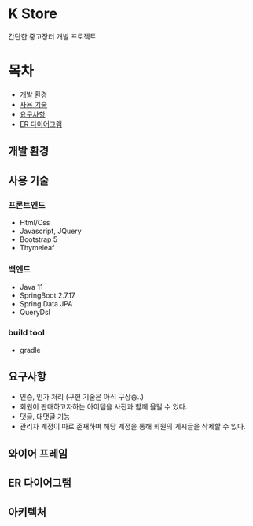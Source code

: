 

# K Store

간단한 중고장터 개발 프로젝트

# 목차
- [개발 환경](#개발-환경)
- [사용 기술](#사용-기술)
- [요구사항](#요구사항)
- [ER 다이어그램](#ER-다이어그램)

## 개발 환경

## 사용 기술

### 프론트엔드

- Html/Css
- Javascript, JQuery
- Bootstrap 5
- Thymeleaf

### 백엔드

- Java 11
- SpringBoot 2.7.17
- Spring Data JPA
- QueryDsl

### build tool

- gradle

## 요구사항

- 인증, 인가 처리 (구현 기술은 아직 구상중..)
- 회원이 판매하고자하는 아이템을 사진과 함께 올릴 수 있다.
- 댓글, 대댓글 기능
- 관리자 계정이 따로 존재하며 해당 계정을 통해 회원의 게시글을 삭제할 수 있다.

## 와이어 프레임



## ER 다이어그램


## 아키텍처


